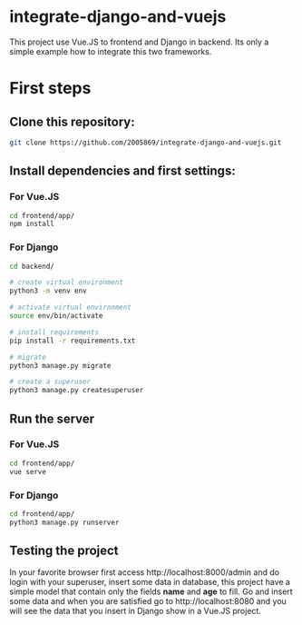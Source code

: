 # integrate-django-and-vuejs

This project use Vue.JS to frontend and Django in backend. Its only a simple example how to integrate this two frameworks.

# First steps

## Clone this repository:

```bash
git clone https://github.com/2005869/integrate-django-and-vuejs.git
```

## Install dependencies and first settings:

### For Vue.JS

```bash
cd frontend/app/
npm install
```

### For Django

```bash
cd backend/

# create virtual environment
python3 -m venv env

# activate virtual environment
source env/bin/activate

# install requirements
pip install -r requirements.txt

# migrate
python3 manage.py migrate

# create a superuser
python3 manage.py createsuperuser
```

## Run the server

### For Vue.JS

```bash
cd frontend/app/
vue serve
```

### For Django

```bash
cd frontend/app/
python3 manage.py runserver
```

## Testing the project

In your favorite browser first access http://localhost:8000/admin and do login with your superuser, insert some data in database, this project have a simple model that contain only the fields **name** and **age** to fill. Go and insert some data and when you are satisfied go to http://localhost:8080 and you will see the data that you insert in Django show in a Vue.JS project.
